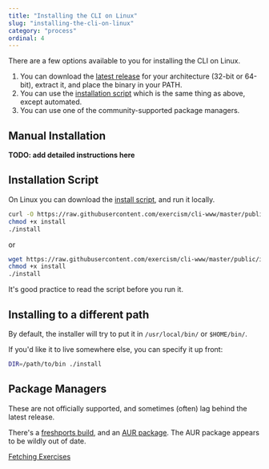 ```yaml
---
title: "Installing the CLI on Linux"
slug: "installing-the-cli-on-linux"
category: "process"
ordinal: 4
---
```


There are a few options available to you for installing the CLI on Linux.

1. You can download the [latest release](http://github.com/exercism/cli/releases/latest) for your architecture (32-bit or 64-bit), extract it, and place the binary in your PATH.
1. You can use the [installation script](https://raw.githubusercontent.com/exercism/cli-www/master/public/install) which is the same thing as above, except automated.
1. You can use one of the community-supported package managers.

## Manual Installation

**TODO: add detailed instructions here**

## Installation Script

On Linux you can download the [install script](https://raw.githubusercontent.com/exercism/cli-www/master/public/install), and run it locally.

```bash
curl -O https://raw.githubusercontent.com/exercism/cli-www/master/public/install
chmod +x install
./install
```
or
```bash
wget https://raw.githubusercontent.com/exercism/cli-www/master/public/install
chmod +x install
./install
```

It's good practice to read the script before you run it.


## Installing to a different path

By default, the installer will try to put it in `/usr/local/bin/` or `$HOME/bin/`.

If you'd like it to live somewhere else, you can specify it up front:
```bash
DIR=/path/to/bin ./install
```

## Package Managers

These are not officially supported, and sometimes (often) lag behind the latest release.

There's a [freshports build](http://www.freshports.org/misc/exercism), and an [AUR package](https://aur.archlinux.org/packages/exercism-cli). The AUR package appears to be wildly out of date.

<a class="secondary-button" href="fetching-exercises.html">Fetching Exercises</a>
